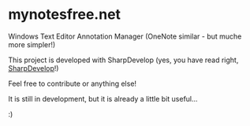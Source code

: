# mynotesfree.net
Windows Text Editor Annotation Manager (OneNote similar - but muche more simpler!)

This project is developed with SharpDevelop (yes, you have read right, [SharpDevelop](http://www.icsharpcode.net/OpenSource/SD/Download/Default.aspx)!)

Feel free to contribute or anything else!

It is still in development, but it is already a little bit useful...

:)
